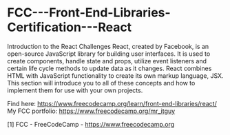 # FCC---Front-End-Libraries-Certification---React


Introduction to the React Challenges React, created by Facebook, is an open-source JavaScript library for building user interfaces. It is used to create components, handle state and props, utilize event listeners and certain life cycle methods to update data as it changes.  React combines HTML with JavaScript functionality to create its own markup language, JSX. This section will introduce you to all of these concepts and how to implement them for use with your own projects. 

Find here: https://www.freecodecamp.org/learn/front-end-libraries/react/
My FCC portfolio: https://www.freecodecamp.org/mr_itguy

[1] FCC - FreeCodeCamp - https://www.freecodecamp.org
